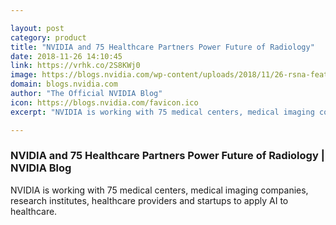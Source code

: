 ```yaml
---

layout: post
category: product
title: "NVIDIA and 75 Healthcare Partners Power Future of Radiology"
date: 2018-11-26 14:10:45
link: https://vrhk.co/2S8KWj0
image: https://blogs.nvidia.com/wp-content/uploads/2018/11/26-rsna-feature1.jpg
domain: blogs.nvidia.com
author: "The Official NVIDIA Blog"
icon: https://blogs.nvidia.com/favicon.ico
excerpt: "NVIDIA is working with 75 medical centers, medical imaging companies, research institutes, healthcare providers and startups to apply AI to healthcare."

---
```


### NVIDIA and 75 Healthcare Partners Power Future of Radiology | NVIDIA Blog

NVIDIA is working with 75 medical centers, medical imaging companies, research institutes, healthcare providers and startups to apply AI to healthcare.